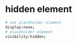 # hidden element

```sh
# not placeholder element
display:none;
# placeholder element
visibility:hidden;
```